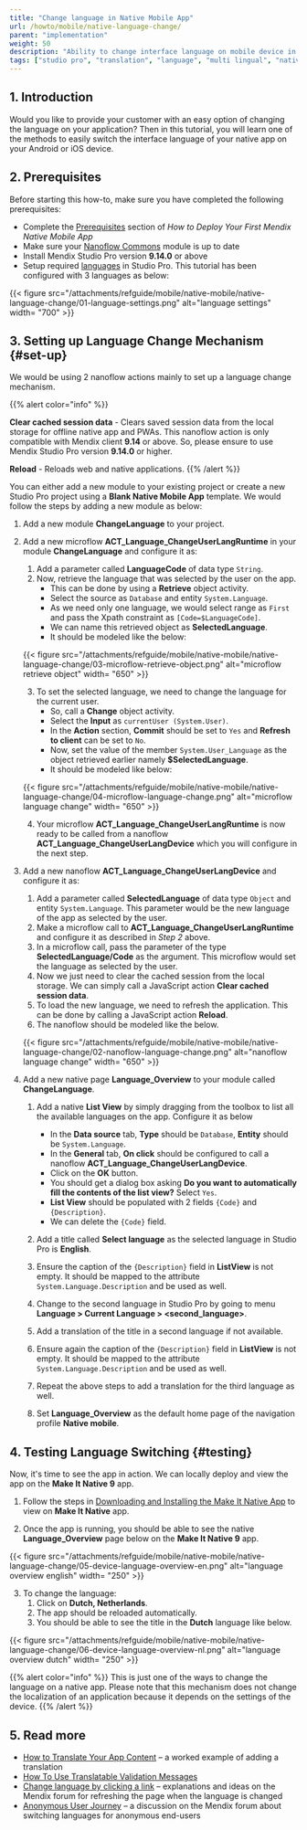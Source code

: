```yaml
---
title: "Change language in Native Mobile App"
url: /howto/mobile/native-language-change/
parent: "implementation"
weight: 50
description: "Ability to change interface language on mobile device in an app built using Mendix."
tags: ["studio pro", "translation", "language", "multi lingual", "native", "translatable text", "mobile"]
---
```



## 1. Introduction

Would you like to provide your customer with an easy option of changing the language on your application? Then in this tutorial, you will learn one of the methods to easily switch the interface language of your native app on your Android or iOS device.

## 2. Prerequisites

Before starting this how-to, make sure you have completed the following prerequisites:

* Complete the [Prerequisites](/howto/mobile/deploying-native-app/#prerequisites) section of *How to Deploy Your First Mendix Native Mobile App*
* Make sure your [Nanoflow Commons](/appstore/modules/nanoflow-commons/) module is up to date
* Install Mendix Studio Pro version **9.14.0** or above
* Setup required [languages](/refguide/language-settings/) in Studio Pro. This tutorial has been configured with 3 languages as below:

{{< figure src="/attachments/refguide/mobile/native-mobile/native-language-change/01-language-settings.png" alt="language settings"  width= "700" >}}

## 3. Setting up Language Change Mechanism {#set-up}

We would be using 2 nanoflow actions mainly to set up a language change mechanism. 

{{% alert color="info" %}}

**Clear cached session data** - Clears saved session data from the local storage for offline native app and PWAs. This nanoflow action is only compatible with Mendix client **9.14** or above. So, please ensure to use Mendix Studio Pro version **9.14.0** or higher.

**Reload** - Reloads web and native applications.
{{% /alert %}}

You can either add a new module to your existing project or create a new Studio Pro project using a **Blank Native Mobile App** template. We would follow the steps by adding a new module as below:


1.  Add a new module **ChangeLanguage** to your project.

2.  Add a new microflow **ACT_Language_ChangeUserLangRuntime** in your module **ChangeLanguage** and configure it as:
	1. Add a parameter called **LanguageCode** of data type `String`.
	2. Now, retrieve the language that was selected by the user on the app.
		- This can be done by using a **Retrieve** object activity.
		- Select the source as `Database` and entity `System.Language`.
		- As we need only one language, we would select range as `First` and pass the Xpath constraint as `[Code=$LanguageCode]`.
		- We can name this retrieved object as **SelectedLanguage**.
		- It should be modeled like the below:

	{{< figure src="/attachments/refguide/mobile/native-mobile/native-language-change/03-microflow-retrieve-object.png"  alt="microflow retrieve object" width= "650" >}}

	3. To set the selected language, we need to change the language for the current user. 
		- So, call a **Change** object activity.
		- Select the **Input** as `currentUser (System.User)`. 
		- In the **Action** section, **Commit** should be set to `Yes` and **Refresh to client** can be set to `No`. 
		- Now, set the value of the member `System.User_Language` as the object retrieved earlier namely **$SelectedLanguage**.
		- It should be modeled like below:
	
	{{< figure src="/attachments/refguide/mobile/native-mobile/native-language-change/04-microflow-language-change.png"  alt="microflow language change"  width= "650" >}}

	4. Your microflow **ACT_Language_ChangeUserLangRuntime** is now ready to be called from a nanoflow **ACT_Language_ChangeUserLangDevice** which you will configure in the next step.

3.  Add a new nanoflow **ACT_Language_ChangeUserLangDevice** and configure it as:
	1. Add a parameter called **SelectedLanguage** of data type `Object` and entity `System.Language`. This parameter would be the new language of the app as selected by the user.
	1. Make a microflow call to **ACT_Language_ChangeUserLangRuntime** and configure it as described in *Step 2* above.
	1. In a microflow call, pass the parameter of the type **SelectedLanguage/Code** as the argument. This microflow would set the language as selected by the user.
	1. Now we just need to clear the cached session from the local storage. We can simply call a JavaScript action **Clear cached session data**.
	1. To load the new language, we need to refresh the application. This can be done by calling a JavaScript action **Reload**.
	1. The nanoflow should be modeled like the below.


	{{< figure src="/attachments/refguide/mobile/native-mobile/native-language-change/02-nanoflow-language-change.png"  alt="nanoflow language change" width= "650" >}}


4.  Add a new native page **Language_Overview** to your module called **ChangeLanguage**.

	1.  Add a native **List View** by simply dragging from the toolbox to list all the available languages on the app. Configure it as below
		-  In the **Data source** tab, **Type** should be `Database`, **Entity** should be `System.Language`.
		-  In the **General** tab, **On click** should be configured to call a nanoflow **ACT_Language_ChangeUserLangDevice**.
		-  Click on the **OK** button.
		-  You should get a dialog box asking **Do you want to automatically fill the contents of the list view?** Select `Yes`.
		-  **List View** should be populated with 2 fields `{Code}` and `{Description}`.
		- We can delete the `{Code}` field.

	1. Add a title called **Select language** as the selected language in Studio Pro is **English**.
	1. Ensure the caption of the `{Description}` field in **ListView** is not empty. It should be mapped to the attribute `System.Language.Description` and be used as well.
	1. Change to the second language in Studio Pro by going to menu **Language > Current Language > <second_language>**.
	1. Add a translation of the title in a second language if not available.
	1. Ensure again the caption of the `{Description}` field in **ListView** is not empty. It should be mapped to the attribute `System.Language.Description` and be used as well.
	1. Repeat the above steps to add a translation for the third language as well.
	1. Set **Language_Overview** as the default home page of the navigation profile **Native mobile**.


## 4. Testing Language Switching {#testing}

Now, it's time to see the app in action. We can locally deploy and view the app on the **Make It Native 9** app. 

1. Follow the steps in [Downloading and Installing the Make It Native App](https://docs.mendix.com/refguide/mobile/getting-started-with-mobile/#32-downloading-and-installing-the-make-it-native-app) to view on **Make It Native** app. 

2. Once the app is running, you should be able to see the native **Language_Overview** page below on the **Make It Native 9** app.


{{< figure src="/attachments/refguide/mobile/native-mobile/native-language-change/05-device-language-overview-en.png"  alt="language overview english" width= "250" >}}

3. To change the language:
	1. Click on **Dutch, Netherlands**.
	1. The app should be reloaded automatically.
	1. You should be able to see the title in the **Dutch** language like below.

{{< figure src="/attachments/refguide/mobile/native-mobile/native-language-change/06-device-language-overview-nl.png"  alt="language overview dutch" width= "250" >}}


{{% alert color="info" %}}
This is just one of the ways to change the language on a native app. Please note that this mechanism does not change the localization of an application because it depends on the settings of the device.
{{% /alert %}}


## 5. Read more

* [How to Translate Your App Content](/howto/collaboration-requirements-management/translate-your-app-content/) – a worked example of adding a translation 
* [How To Use Translatable Validation Messages](/howto/logic-business-rules/translatable-validation-messages/)
* [Change language by clicking a link](https://forum.mendixcloud.com/link/questions/91821) – explanations and ideas on the Mendix forum for refreshing the page when the language is changed
* [Anonymous User Journey](https://forum.mendixcloud.com/link/questions/91676) – a discussion on the Mendix forum about switching languages for anonymous end-users
